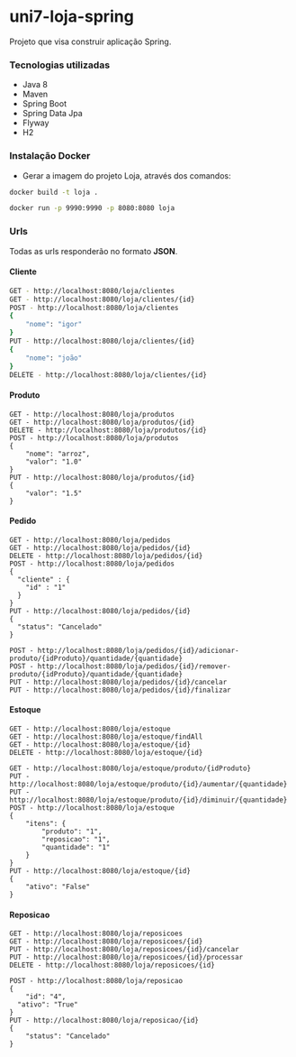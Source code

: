 # uni7-loja-spring

Projeto que visa construir aplicação Spring.

### Tecnologias utilizadas

- Java 8
- Maven
- Spring Boot
- Spring Data Jpa
- Flyway
- H2


### Instalação Docker

- Gerar a imagem do projeto Loja, através dos comandos:
```sh
docker build -t loja .
```
```sh
docker run -p 9990:9990 -p 8080:8080 loja
```

### Urls

Todas as urls responderão no formato **JSON**.

#### Cliente

```sh
GET - http://localhost:8080/loja/clientes
GET - http://localhost:8080/loja/clientes/{id}
POST - http://localhost:8080/loja/clientes
{
	"nome": "igor"
}
PUT - http://localhost:8080/loja/clientes/{id}
{
	"nome": "joão"
}
DELETE - http://localhost:8080/loja/clientes/{id}
```
#### Produto 

```
GET - http://localhost:8080/loja/produtos
GET - http://localhost:8080/loja/produtos/{id}
DELETE - http://localhost:8080/loja/produtos/{id}
POST - http://localhost:8080/loja/produtos
{
	"nome": "arroz",
	"valor": "1.0"
}
PUT - http://localhost:8080/loja/produtos/{id}
{
	"valor": "1.5"
}
```

#### Pedido 

```
GET - http://localhost:8080/loja/pedidos
GET - http://localhost:8080/loja/pedidos/{id}
DELETE - http://localhost:8080/loja/pedidos/{id}
POST - http://localhost:8080/loja/pedidos
{
  "cliente" : {
    "id" : "1"
  }
}
PUT - http://localhost:8080/loja/pedidos/{id}
{
  "status": "Cancelado"
}

POST - http://localhost:8080/loja/pedidos/{id}/adicionar-produto/{idProduto}/quantidade/{quantidade}
POST - http://localhost:8080/loja/pedidos/{id}/remover-produto/{idProduto}/quantidade/{quantidade}
PUT - http://localhost:8080/loja/pedidos/{id}/cancelar
PUT - http://localhost:8080/loja/pedidos/{id}/finalizar
```

#### Estoque 

```
GET - http://localhost:8080/loja/estoque
GET - http://localhost:8080/loja/estoque/findAll
GET - http://localhost:8080/loja/estoque/{id}
DELETE - http://localhost:8080/loja/estoque/{id}

GET - http://localhost:8080/loja/estoque/produto/{idProduto}
PUT - http://localhost:8080/loja/estoque/produto/{id}/aumentar/{quantidade}
PUT - http://localhost:8080/loja/estoque/produto/{id}/diminuir/{quantidade}
POST - http://localhost:8080/loja/estoque
{
	"itens": {
		"produto": "1",
		"reposicao": "1",
		"quantidade": "1" 
	}
}
PUT - http://localhost:8080/loja/estoque/{id}
{
	"ativo": "False"
}
```

#### Reposicao 

```
GET - http://localhost:8080/loja/reposicoes
GET - http://localhost:8080/loja/reposicoes/{id}
PUT - http://localhost:8080/loja/reposicoes/{id}/cancelar
PUT - http://localhost:8080/loja/reposicoes/{id}/processar
DELETE - http://localhost:8080/loja/reposicoes/{id}

POST - http://localhost:8080/loja/reposicao
{
	"id": "4",
  "ativo": "True"
}
PUT - http://localhost:8080/loja/reposicao/{id}
{
	"status": "Cancelado"
}
```
